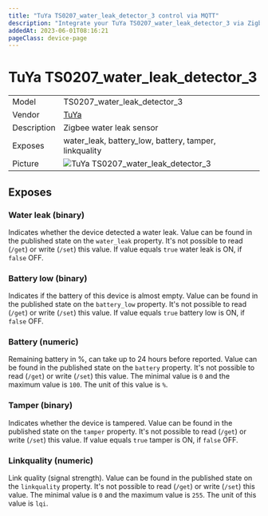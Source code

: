 ```yaml
---
title: "TuYa TS0207_water_leak_detector_3 control via MQTT"
description: "Integrate your TuYa TS0207_water_leak_detector_3 via Zigbee2MQTT with whatever smart home infrastructure you are using without the vendor's bridge or gateway."
addedAt: 2023-06-01T08:16:21
pageClass: device-page
---
```


<!-- !!!! -->
<!-- ATTENTION: This file is auto-generated through docgen! -->
<!-- You can only edit the "Notes"-Section between the two comment lines "Notes BEGIN" and "Notes END". -->
<!-- Do not use h1 or h2 heading within "## Notes"-Section. -->
<!-- !!!! -->

# TuYa TS0207_water_leak_detector_3

|     |     |
|-----|-----|
| Model | TS0207_water_leak_detector_3  |
| Vendor  | [TuYa](/supported-devices/#v=TuYa)  |
| Description | Zigbee water leak sensor |
| Exposes | water_leak, battery_low, battery, tamper, linkquality |
| Picture | ![TuYa TS0207_water_leak_detector_3](https://www.zigbee2mqtt.io/images/devices/TS0207_water_leak_detector_3.png) |


<!-- Notes BEGIN: You can edit here. Add "## Notes" headline if not already present. -->


<!-- Notes END: Do not edit below this line -->




## Exposes

### Water leak (binary)
Indicates whether the device detected a water leak.
Value can be found in the published state on the `water_leak` property.
It's not possible to read (`/get`) or write (`/set`) this value.
If value equals `true` water leak is ON, if `false` OFF.

### Battery low (binary)
Indicates if the battery of this device is almost empty.
Value can be found in the published state on the `battery_low` property.
It's not possible to read (`/get`) or write (`/set`) this value.
If value equals `true` battery low is ON, if `false` OFF.

### Battery (numeric)
Remaining battery in %, can take up to 24 hours before reported.
Value can be found in the published state on the `battery` property.
It's not possible to read (`/get`) or write (`/set`) this value.
The minimal value is `0` and the maximum value is `100`.
The unit of this value is `%`.

### Tamper (binary)
Indicates whether the device is tampered.
Value can be found in the published state on the `tamper` property.
It's not possible to read (`/get`) or write (`/set`) this value.
If value equals `true` tamper is ON, if `false` OFF.

### Linkquality (numeric)
Link quality (signal strength).
Value can be found in the published state on the `linkquality` property.
It's not possible to read (`/get`) or write (`/set`) this value.
The minimal value is `0` and the maximum value is `255`.
The unit of this value is `lqi`.


